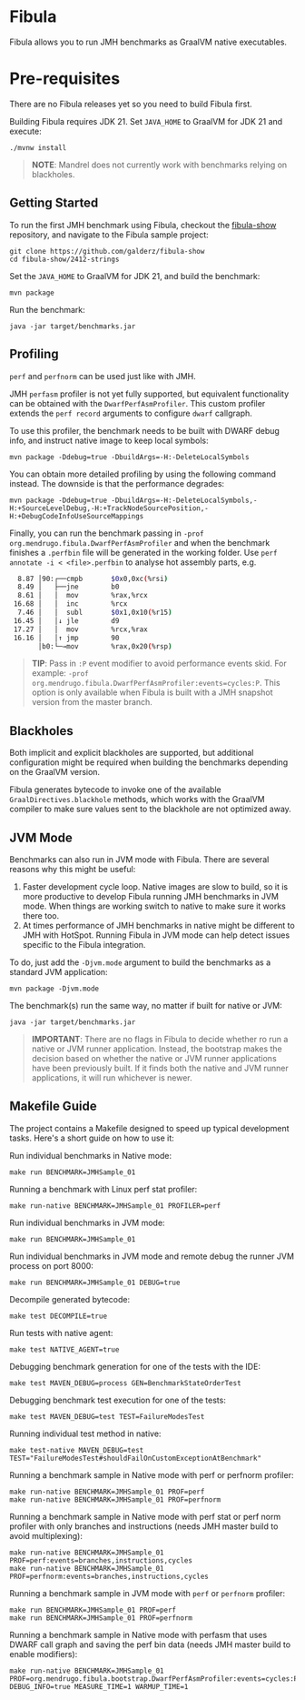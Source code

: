 # Fibula

Fibula allows you to run JMH benchmarks as GraalVM native executables.

# Pre-requisites

There are no Fibula releases yet so you need to build Fibula first.

Building Fibula requires JDK 21.
Set `JAVA_HOME` to GraalVM for JDK 21 and execute:

```
./mvnw install
```

> **NOTE**: Mandrel does not currently work with benchmarks relying on blackholes.

## Getting Started

To run the first JMH benchmark using Fibula,
checkout the
[fibula-show](https://github.com/galderz/fibula-show) repository,
and navigate to the Fibula sample project:

```shell
git clone https://github.com/galderz/fibula-show
cd fibula-show/2412-strings
```

Set the `JAVA_HOME` to GraalVM for JDK 21,
and build the benchmark:

```shell
mvn package
```

Run the benchmark:
```shell
java -jar target/benchmarks.jar
```

## Profiling

`perf` and `perfnorm` can be used just like with JMH.

JMH `perfasm` profiler is not yet fully supported,
but equivalent functionality can be obtained with the `DwarfPerfAsmProfiler`.
This custom profiler extends the `perf record` arguments to configure `dwarf` callgraph. 

To use this profiler,
the benchmark needs to be built with DWARF debug info,
and instruct native image to keep local symbols:

```shell
mvn package -Ddebug=true -DbuildArgs=-H:-DeleteLocalSymbols
```

You can obtain more detailed profiling by using the following command instead.
The downside is that the performance degrades:

```shell
mvn package -Ddebug=true -DbuildArgs=-H:-DeleteLocalSymbols,-H:+SourceLevelDebug,-H:+TrackNodeSourcePosition,-H:+DebugCodeInfoUseSourceMappings
```

Finally, you can run the benchmark passing in `-prof org.mendrugo.fibula.DwarfPerfAsmProfiler`
and when the benchmark finishes a `.perfbin` file will be generated in the working folder.
Use `perf annotate -i < <file>.perfbin` to analyse hot assembly parts, e.g.

```bash
  8.87 │90:┌──cmpb       $0x0,0xc(%rsi)
  8.49 │   ├──jne        b0
  8.61 │   │  mov        %rax,%rcx
 16.68 │   │  inc        %rcx
  7.46 │   │  subl       $0x1,0x10(%r15)
 16.45 │   │↓ jle        d9
 17.27 │   │  mov        %rcx,%rax
 16.16 │   │↑ jmp        90
       │b0:└─→mov        %rax,0x20(%rsp)
```

> **TIP**: Pass in `:P` event modifier to avoid performance events skid.
> For example: `-prof org.mendrugo.fibula.DwarfPerfAsmProfiler:events=cycles:P`.
> This option is only available when Fibula is built with a JMH snapshot version from the master branch.

## Blackholes

Both implicit and explicit blackholes are supported,
but additional configuration might be required when building the benchmarks depending on the GraalVM version.

Fibula generates bytecode to invoke one of the available `GraalDirectives.blackhole` methods,
which works with the GraalVM compiler to make sure values sent to the blackhole are not optimized away.

## JVM Mode

Benchmarks can also run in JVM mode with Fibula.
There are several reasons why this might be useful:

1. Faster development cycle loop.
Native images are slow to build,
so it is more productive to develop Fibula running JMH benchmarks in JVM mode.
When things are working switch to native to make sure it works there too.
2. At times performance of JMH benchmarks in native might be different to JMH with HotSpot.
Running Fibula in JVM mode can help detect issues specific to the Fibula integration.

To do, just add the `-Djvm.mode` argument to build the benchmarks as a standard JVM application:

```shell
mvn package -Djvm.mode
```

The benchmark(s) run the same way,
no matter if built for native or JVM:

```shell
java -jar target/benchmarks.jar
```

> **IMPORTANT**:
> There are no flags in Fibula to decide whether ro run a native or JVM runner application.
> Instead, the bootstrap makes the decision based on whether the native or JVM runner applications have been previously built.
> If it finds both the native and JVM runner applications,
> it will run whichever is newer.

## Makefile Guide

The project contains a Makefile designed to speed up typical development tasks.
Here's a short guide on how to use it:

Run individual benchmarks in Native mode:
```shell script
make run BENCHMARK=JMHSample_01
```
Running a benchmark with Linux perf stat profiler:
```shell script
make run-native BENCHMARK=JMHSample_01 PROFILER=perf
```
Run individual benchmarks in JVM mode:
```shell script
make run BENCHMARK=JMHSample_01
```
Run individual benchmarks in JVM mode and remote debug the runner JVM process on port 8000:
```shell script
make run BENCHMARK=JMHSample_01 DEBUG=true
```
Decompile generated bytecode:
```shell script
make test DECOMPILE=true
```
Run tests with native agent:
```shell script
make test NATIVE_AGENT=true
```
Debugging benchmark generation for one of the tests with the IDE:
```shell script
make test MAVEN_DEBUG=process GEN=BenchmarkStateOrderTest
```
Debugging benchmark test execution for one of the tests:
```shell script
make test MAVEN_DEBUG=test TEST=FailureModesTest
```
Running individual test method in native:
```shell script
make test-native MAVEN_DEBUG=test TEST="FailureModesTest#shouldFailOnCustomExceptionAtBenchmark"
```
Running a benchmark sample in Native mode with perf or perfnorm profiler:
```shell script
make run-native BENCHMARK=JMHSample_01 PROF=perf
make run-native BENCHMARK=JMHSample_01 PROF=perfnorm
```
Running a benchmark sample in Native mode with perf stat or perf norm profiler with only branches and instructions
(needs JMH master build to avoid multiplexing):
```shell script
make run-native BENCHMARK=JMHSample_01 PROF=perf:events=branches,instructions,cycles
make run-native BENCHMARK=JMHSample_01 PROF=perfnorm:events=branches,instructions,cycles
```
Running a benchmark sample in JVM mode with `perf` or `perfnorm` profiler:
```shell script
make run BENCHMARK=JMHSample_01 PROF=perf
make run BENCHMARK=JMHSample_01 PROF=perfnorm
```
Running a benchmark sample in Native mode with perfasm that uses DWARF call graph and saving the perf bin data
(needs JMH master build to enable modifiers):
```shell script
make run-native BENCHMARK=JMHSample_01 PROF=org.mendrugo.fibula.bootstrap.DwarfPerfAsmProfiler:events=cycles:P DEBUG_INFO=true MEASURE_TIME=1 WARMUP_TIME=1
```
